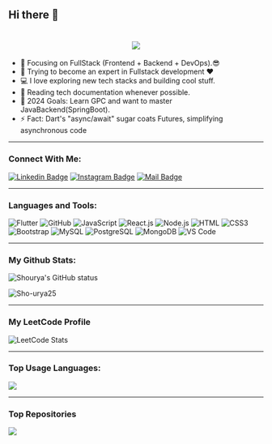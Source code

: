 ## Hi there 👋

<h1 align="center">
  <a href="https://git.io/typing-svg">
    <img src="https://readme-typing-svg.herokuapp.com/?lines=Hello,+There!+👋;This+is+Shourya+Pandey....;Nice+to+meet+you!&center=true&size=25">
  </a>
</h1>

<!-- ![](https://komarev.com/ghpvc/?username=Sho-urya25&color=brightgreen) -->

- 🔭 Focusing on FullStack (Frontend + Backend + DevOps).😎
- 🌱 Trying to become an expert in Fullstack development ❤
- 💻 I love exploring new tech stacks and building cool stuff.
- 📰 Reading tech documentation whenever possible.
- 🥅 2024 Goals: Learn GPC and want to master JavaBackend(SpringBoot).
- ⚡ Fact: Dart's "async/await" sugar coats Futures, simplifying asynchronous code

---

### Connect With Me:

[![Linkedin Badge](https://img.shields.io/badge/LinkedIn-0077B5?style=for-the-badge&logo=linkedin&logoColor=white)](https://www.linkedin.com/in/spandey25/) [![Instagram Badge](https://img.shields.io/badge/Instagram-E4405F?style=for-the-badge&logo=instagram&logoColor=white)](https://instagram.com/shouryap25)
[![Mail Badge](https://img.shields.io/badge/Gmail-D14836?style=for-the-badge&logo=gmail&logoColor=white)](mailto:shouryapandeymain25@gmail.com)

---

### Languages and Tools:

![Flutter](https://img.shields.io/badge/Flutter-%2302569B.svg?style=for-the-badge&logo=Flutter&logoColor=white)
![GitHub](https://img.shields.io/badge/github-%23121011.svg?style=for-the-badge&logo=github&logoColor=white)
![JavaScript](https://img.shields.io/badge/JavaScript-F7DF1E?style=flat-square&logo=javascript&logoColor=black)
![React.js](https://img.shields.io/badge/React.js-0081CB?style=flat-square&logo=react&logoColor=61DAFB)
![Node.js](https://img.shields.io/badge/Node.js-43853D?style=flat-square&logo=node.js&logoColor=white)
![HTML](https://img.shields.io/badge/HTML5-E34F26?style=flat-square&logo=html5&logoColor=white)
![CSS3](https://img.shields.io/badge/CSS3-1572B6?style=flat-square&logo=css3&logoColor=white)
![Bootstrap](https://img.shields.io/badge/Bootstrap-563D7C?style=flat-square&logo=bootstrap&logoColor=white)
![MySQL](https://img.shields.io/badge/MySQL-005C84?style=flat-square&logo=mysql&logoColor=white)
![PostgreSQL](https://img.shields.io/badge/PostgreSQL-31658D?style=flastic&logo=PostgreSQL&logoColor=white)
![MongoDB](https://img.shields.io/badge/MongoDB-F7F7F7?style=flat-square&logo=mongodb&logoColor=49A248)
![VS Code](https://img.shields.io/badge/VisualStudio-2C2B30?style=flastic&logo=VisualStudioCode&logoColor=007ACC)

---

### My Github Stats:

<p>
  <img align="center" src="https://github-readme-stats.vercel.app/api?username=Sho-urya25&show_icons=true&theme=algolia" alt="Shourya's GitHub status" />
</p>
<p>
  <img align="center" src="https://github-readme-streak-stats.herokuapp.com/?user=Sho-urya25&theme=algolia" alt="Sho-urya25" />
</p>

---

### My LeetCode Profile

![LeetCode Stats](https://leetcard.jacoblin.cool/ShouryaP_25?theme=dark&font=Baloo%20Paaji%202)

---

### Top Usage Languages:

<img align="center" src="https://github-readme-stats.vercel.app/api/top-langs/?username=Sho-urya25&layout=compact&theme=algolia&hide_border=true&&langs_count=10" />

---

### Top Repositories

<a href="https://github.com/Sho-urya25/PDFMaker">
  <img align="center" src="https://github-readme-stats.vercel.app/api/pin/?username=Sho-urya25&repo=PDFMaker&theme=algolia" />
</a>


